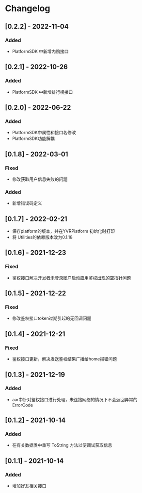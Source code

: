 # Changelog
## [0.2.2] - 2022-11-04

### Added

- PlatformSDK 中新增内购接口

## [0.2.1] - 2022-10-26

### Added

- PlatformSDK 中新增排行榜接口

## [0.2.0] - 2022-06-22

### Added

- PlatformSDK中属性和接口名修改
- PlatformSDK功能解耦

## [0.1.8] - 2022-03-01

### Fixed

- 修改获取用户信息失败的问题

### Added

- 新增错误码定义

## [0.1.7] - 2022-02-21

- 保存platform的版本，并在YVRPlatform 初始化时打印
- 将 Utilities的依赖版本改为0.1.18

## [0.1.6] - 2021-12-23

### Fixed

-   鉴权接口解决开发者未登录账户启动应用鉴权出现的空指针问题

## [0.1.5] - 2021-12-22

### Fixed

-   修改鉴权接口token过期引起的无回调问题

## [0.1.4] - 2021-12-21

### Fixed

-   鉴权接口更新，解决发送鉴权结果广播给home报错问题

## [0.1.3] - 2021-12-19

### Added

-   aar中针对鉴权接口进行处理，未连接网络的情况下不会返回异常的ErrorCode

## [0.1.2] - 2021-10-14

### Added

-   在有关数据类中重写 ToString 方法以便调试获取信息


## [0.1.1] - 2021-10-14

### Added

-   增加好友相关接口
